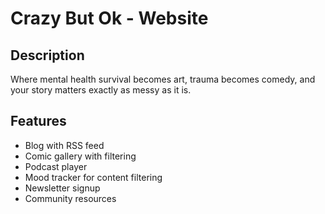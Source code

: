 # Crazy But Ok - Website

## Description
Where mental health survival becomes art, trauma becomes comedy, and your story matters exactly as messy as it is.

## Features
- Blog with RSS feed
- Comic gallery with filtering
- Podcast player
- Mood tracker for content filtering
- Newsletter signup
- Community resources
